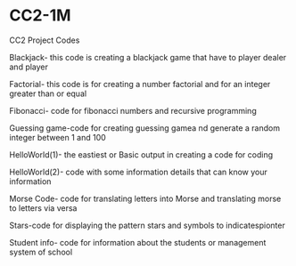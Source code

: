 # CC2-1M
CC2 Project Codes

Blackjack- this code is creating a blackjack game that have to player dealer and player

Factorial- this code is for creating a number factorial and for an integer greater than or equal

Fibonacci- code for fibonacci numbers and recursive programming

Guessing game-code for creating guessing gamea nd generate a random integer between 1 and 100

HelloWorld(1)- the eastiest or Basic output in creating a code for coding

HelloWorld(2)- code with some information details that can know your information

Morse Code- code for translating letters into Morse and translating morse to letters via versa

Stars-code for displaying the pattern stars and symbols to indicatespionter

Student info- code for information about the students or management system of school

